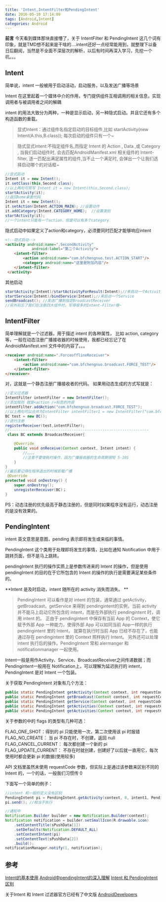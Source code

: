 ```yaml
---
title: 'Intent,IntentFilter和PendingIntent'
date: 2016-05-10 17:14:09
tags: [Android,Intent]
categories: Android
---
```

**前言**
今天看到媒体那块直接懵了，关于 IntentFilter 和 PendingIntent 这几个词有印象，就是TMD想不起来是干啥的....intent还好一点经常能用到，就整理下以备日后翻阅，当然是不全面不深层次的解析，以后有时间再深入学习，先挖一个坑。。。
<!-- more -->

## Intent

简单说，intent 一般被用于启动活动，启动服务，以及发送广播等场景

Intent 在这里起着一个媒体中介的作用，专门提供组件互相调用的相关信息，实现调用者与被调用者之间的解耦

intent 的用法大致分为两种，一种是显示启动，另一种隐式启动。并且它还有多个构造函数的重载。

>显式Intent：通过组件名指定启动的目标组件,比如 startActivity(new Intent(A.this,B.class));  每次启动的组件只有一个~

>隐式显式Intent:不指定组件名,而指定 Intent 的 Action , Data ,或 Category , 当我们启动组件时, 会去匹配AndroidManifest.xml 相关组件的 Intent-filter, 逐一匹配出满足属性的组件,当不止一个满足时, 会弹出一个让我们选择启动哪个的对话框~

``` java
//显式启动
Intent it = new Intent();
it.setClass(this,Second.class);
//以上两句可简写 Intent it = new Intent(this,Second.class);
startActivity(it);
//返回home桌面代码
Intent it = new Intent();
it.setAction(Intent.ACTION_MAIN); //设置动作
it.addCategory(Intent.CATEGORY_HOME);  //设置类别
startActivity(it);
//一个intent只能有一个action，但是可以有多个category
```
隐式启动中如果定义了action和category，必须要同时匹配才能够响应intent
``` html
<!--隐式启动-->
<activity android:name=".SecondActivity"
            android:label="第二个Activity">
    <intent-filter>
        <action android:name="com.bfchengnuo.test.ACTION_START"/>
        <category android:name="这里是附加内容"/>
    </intent-filter>           
 </activity>
```
其他启动
``` java
startActivity(Intent)/startActivityForResult(Intent);//来启动一个Activity
startService(Intent)/bindService(Intent);//来启动一个Service
sendBroadcast(); //发送广播到指定BroadcastReceiver
//另外别忘了我们在注册四大组件时，写得很多的Intent-Filter哦~
```
## IntentFilter

简单理解就是一个过滤器，用于描述 intent 的各种属性， 比如 action, category 等，一般在动态注册广播接收器的时候使用，我都已经忘记了在 AndroidManifest.xml 文件中的内容了。。。
``` html
<receiver android:name=".ForceofflineReceiver">
    <intent-filter>
        <action android:name="com.bfchengnuo.broadcast.FORCE_TEST"/>
    </intent-filter>
</receiver>
```
对，这就是一个静态注册广播接收者的代码。
如果用动态生成的方式写就是：

``` java
//定义过滤器
IntentFilter intentFilter = new IntentFilter();
//添加规则 就是<action />标签的内容
intentFilter.addAction("com.bfchengnuo.broadcast.FORCE_TEST");
//以上两句可以合并为IntentFilter intentFilter1 = new IntentFilter("com.bfchengnuo.broadcast.FORCE_TEST");
BC test = new BC();
//进行注册
registerReceiver(test,intentFilter);
//---------------------------------------------------------------
 class BC extends BroadcastReceiver{

    @Override
    public void onReceive(Context context, Intent intent) {
        //。。。。
        //注意不要做耗时操作，因为广播接收器的生命周期很短 5-10S
    }
}
//最后要记得在程序退出的时候卸载广播
 @Override
protected void onDestroy() {
    super.onDestroy();
    unregisterReceiver(BC)；
}
```

PS：动态注册的优先级高于静态注册的，但是同时如果程序没有运行，动态注册的是没有效果的。

## PendingIntent

intent 英文意思是意图，pending 表示即将发生或来临的事情。

PendingIntent 这个类用于处理即将发生的事情，比如在通知 Notification 中用于跳转页面，但不是马上跳转。

pendingIntent 执行的操作实质上是参数传进来的 Intent 的操作，但是使用 pendingIntent 的目的在于它所包含的 Intent 的操作的执行是需要满足某些条件的。

**Intent 是及时启动，intent 随所在的 activity 消失而消失。 **

>PendingIntent 可以看作是对 intent 的包装，通常通过 getActivity，getBroadcast，getService 来得到 pendingintent的实例，当前 activity 并不能马上启动它所包含的 intent，而是在外部执行 pendingintent 时，调用 intent 的。
>正由于 pendingintent 中保存有当前 App 的 Context，使它赋予外部 App 一种能力，使得外部 App 可以如同当前 App一样的执行 pendingintent 里的 Intent， 就算在执行时当前 App 已经不存在了，也能通过存在 pendingintent 里的 Context 照样执行 Intent。
>另外还可以处理 intent 执行后的操作。PendingIntent 常和 alermanger 和 notificationmanager 一起使用。 

Intent一般是用作Activity、Service、BroadcastReceiver之间传递数据；而Pendingintent一般用在 Notification上，可以理解为延迟执行的 intent，PendingIntent 是对 Intent 一个包装。

关于获取 PendingIntent 对象有几个方法：

```java
public static PendingIntent getActivity(Context context, int requestCode, Intent intent, int flags)
public static PendingIntent getBroadcast(Context context, int requestCode, Intent intent, int flags)
public static PendingIntent getService(Context context, int requestCode, Intent intent, int flags)
public static PendingIntent getActivities(Context context, int requestCode, Intent[] intents, int flags)
public static PendingIntent getActivities(Context context, int requestCode, Intent[] intents, int flags, Bundle options)
```

关于参数的中的 flags 的类型有几种可选：

FLAG_ONE_SHOT：得到的 pi 只能使用一次，第二次使用该 pi 时报错 
FLAG_NO_CREATE： 当 pi 不存在时，不创建，返回 null 
FLAG_CANCEL_CURRENT： 每次都创建一个新的 pi 
FLAG_UPDATE_CURRENT： 不存在时就创建，创建好了以后就一直用它，每次使用时都会更新 pi 的数据(使用较多)

API 文档里虽然未使用 requestCode 参数，但实际上是通过该参数来区别不同的 Intent 的，一个的话，一般我们习惯传 0

下面写一个简单的例子：

```java
//intent 和一般的定义没有区别
PendingIntent pi = PendingIntent.getActivity(context, 0, intent1, PendingIntent.FLAG_UPDATE_CURRENT);
pi.send(); //相当于执行

//通知中
Notification.Builder builder = new Notification.Builder(context);
Notification notification = builder.setSmallIcon(R.drawable.icon)
	.setContentTitle(sPushData[1])
	.setDefaults(Notification.DEFAULT_ALL)
	.setContentIntent(pi)
	.setContentText(sPushData[2])
	.build();
notificationManager.notify(1, notification);
```

## 参考
[Intent的基本使用](http://www.runoob.com/w3cnote/android-tutorial-intent-base.html)
[Android中pendingIntent的深入理解](http://blog.csdn.net/yuzhiboyi/article/details/8484771)
[Intent 和 PendingIntent 区别](http://www.bozhiyue.com/anroid/boke/2016/0409/16491.html)

关于Intent 和 Intent 过滤器官方已经有了中文版
[AndroidDevelopers](http://developer.android.com/intl/zh-cn/guide/components/intents-filters.html)